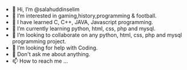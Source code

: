 - 👋 Hi, I’m @salahuddinselim
- 👀 I’m interested in gaming,history,programming & football.
- 🌱 I have learned C, C++, JAVA, Javascript programming.
- 🌱 I’m currently learning python, html, css, php and mysql.
- 💞️ I’m looking to collaborate on any python, html, css, php and mysql programming project.
- 🤔 I’m looking for help with Coding.
- 💬 Don't ask me about anything.  
- 📫 How to reach me ... 

<!---
salahuddinselim/salahuddinselim is a ✨ special ✨ repository because its `README.md` (this file) appears on your GitHub profile.
You can click the Preview link to take a look at your changes.
--->
